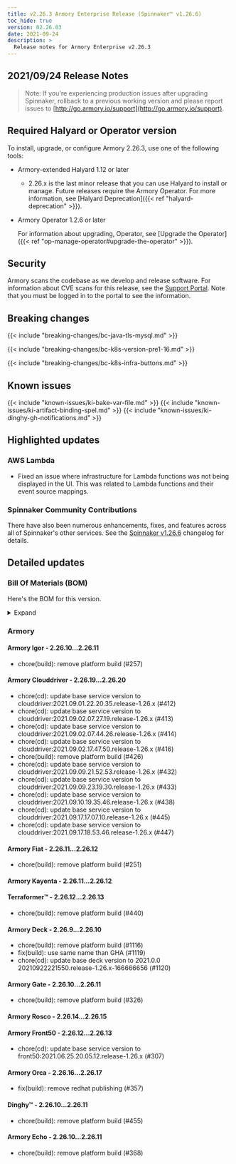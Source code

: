 ```yaml
---
title: v2.26.3 Armory Enterprise Release (Spinnaker™ v1.26.6)
toc_hide: true
version: 02.26.03
date: 2021-09-24
description: >
  Release notes for Armory Enterprise v2.26.3
---
```


## 2021/09/24 Release Notes

> Note: If you're experiencing production issues after upgrading Spinnaker, rollback to a previous working version and please report issues to [http://go.armory.io/support](http://go.armory.io/support).
## Required Halyard or Operator version

To install, upgrade, or configure Armory 2.26.3, use one of the following tools:

- Armory-extended Halyard 1.12 or later
  - 2.26.x is the last minor release that you can use Halyard to install or manage. Future releases require the Armory Operator. For more information, see [Halyard Deprecation]({{< ref "halyard-deprecation" >}}).

- Armory Operator 1.2.6 or later

   For information about upgrading, Operator, see [Upgrade the Operator]({{< ref "op-manage-operator#upgrade-the-operator" >}}).


## Security

Armory scans the codebase as we develop and release software. For information about CVE scans for this release, see the [Support Portal](https://support.armory.io/support?id=kb_article_view&sysparm_article=KB0010414). Note that you must be logged in to the portal to see the information.

## Breaking changes
<!-- Copy/paste from the previous version if there are recent ones. We can drop breaking changes after 3 minor versions. Add new ones from OSS and Armory. -->

{{< include "breaking-changes/bc-java-tls-mysql.md" >}}

{{< include "breaking-changes/bc-k8s-version-pre1-16.md" >}}

{{< include "breaking-changes/bc-k8s-infra-buttons.md" >}}

## Known issues
<!-- Copy/paste known issues from the previous version if they're not fixed. Add new ones from OSS and Armory. If there aren't any issues, state that so readers don't think we forgot to fill out this section. -->

{{< include "known-issues/ki-bake-var-file.md" >}}
{{< include "known-issues/ki-artifact-binding-spel.md" >}}
{{< include "known-issues/ki-dinghy-gh-notifications.md" >}}

## Highlighted updates

<!--
Each item category (such as UI) under here should be an h3 (###). List the following info that service owners should be able to provide:
- Major changes or new features we want to call out for Armory and OSS. Changes should be grouped under end user understandable sections. For example, instead of Deck, use UI. Instead of Fiat, use Permissions.
- Fixes to any known issues from previous versions that we have in release notes. These can all be grouped under a Fixed issues H3.
-->
### AWS Lambda

* Fixed an issue where infrastructure for Lambda functions was not being displayed in the UI. This was related to Lambda functions and their event source mappings.


###  Spinnaker Community Contributions

There have also been numerous enhancements, fixes, and features across all of Spinnaker's other services. See the
[Spinnaker v1.26.6](https://www.spinnaker.io/changelogs/1.26.6-changelog/) changelog for details.

## Detailed updates

### Bill Of Materials (BOM)

Here's the BOM for this version.
<details><summary>Expand</summary>
<pre class="highlight">
<code>version: 2.26.3
timestamp: "2021-09-23 02:12:12"
services:
    clouddriver:
        commit: d361f7e62fe555fda9dd5682b64627f4703563a8
        version: 2.26.20
    deck:
        commit: 198d62eae2710dceed1f462e50a183abba613fef
        version: 2.26.10
    dinghy:
        commit: d1406fad85771d7f44a266d3302d6195c00d7ec2
        version: 2.26.11
    echo:
        commit: c1e9ced6759392159ee628e63cc5808a1c5d8fdd
        version: 2.26.11
    fiat:
        commit: ea4874e41748992d24e0a36a5534bc37d0aa0d31
        version: 2.26.12
    front50:
        commit: ba5b33e616e51dc0e655f40da18277c9434ca5fe
        version: 2.26.13
    gate:
        commit: a7242aa7506dff2f342c69562666308c653fae17
        version: 2.26.11
    igor:
        commit: d1ad3f87ee857a73f6e546ea4cc410286e87cea9
        version: 2.26.11
    kayenta:
        commit: 4f668d1297a5d205d516667c1af6902d0d9f380f
        version: 2.26.12
    monitoring-daemon:
        version: 2.26.0
    monitoring-third-party:
        version: 2.26.0
    orca:
        commit: a3463f61ff082502c1c6cb35ea7b01aeee5456a9
        version: 2.26.17
    rosco:
        commit: 1dfc60f1f70ccdadc2cc03ff9f27b5ca39bb9c39
        version: 2.26.15
    terraformer:
        commit: 2dc177734c1445252dfeb3b8353ce94596c8a4c3
        version: 2.26.13
dependencies:
    redis:
        version: 2:2.8.4-2
artifactSources:
    dockerRegistry: docker.io/armory
</code>
</pre>
</details>

### Armory


#### Armory Igor - 2.26.10...2.26.11

  - chore(build): remove platform build (#257)

#### Armory Clouddriver - 2.26.19...2.26.20

  - chore(cd): update base service version to clouddriver:2021.09.01.22.20.35.release-1.26.x (#412)
  - chore(cd): update base service version to clouddriver:2021.09.02.07.27.19.release-1.26.x (#413)
  - chore(cd): update base service version to clouddriver:2021.09.02.07.44.26.release-1.26.x (#414)
  - chore(cd): update base service version to clouddriver:2021.09.02.17.47.50.release-1.26.x (#416)
  - chore(build): remove platform build (#426)
  - chore(cd): update base service version to clouddriver:2021.09.09.21.52.53.release-1.26.x (#432)
  - chore(cd): update base service version to clouddriver:2021.09.09.23.19.30.release-1.26.x (#433)
  - chore(cd): update base service version to clouddriver:2021.09.10.19.35.46.release-1.26.x (#438)
  - chore(cd): update base service version to clouddriver:2021.09.17.17.07.10.release-1.26.x (#445)
  - chore(cd): update base service version to clouddriver:2021.09.17.18.53.46.release-1.26.x (#447)

#### Armory Fiat - 2.26.11...2.26.12

  - chore(build): remove platform build (#251)

#### Armory Kayenta - 2.26.11...2.26.12


#### Terraformer™ - 2.26.12...2.26.13

  - chore(build): remove platform build (#440)

#### Armory Deck - 2.26.9...2.26.10

  - chore(build): remove platform build (#1116)
  - fix(build): use same name than GHA (#1119)
  - chore(cd): update base deck version to 2021.0.0 20210922221550.release-1.26.x-166666656 (#1120)

#### Armory Gate - 2.26.10...2.26.11

  - chore(build): remove platform build (#326)

#### Armory Rosco - 2.26.14...2.26.15


#### Armory Front50 - 2.26.12...2.26.13

  - chore(cd): update base service version to front50:2021.06.25.20.05.12.release-1.26.x (#307)

#### Armory Orca - 2.26.16...2.26.17

  - fix(build): remove redhat publishing (#357)

#### Dinghy™ - 2.26.10...2.26.11

  - chore(build): remove platform build (#455)

#### Armory Echo - 2.26.10...2.26.11

  - chore(build): remove platform build (#368)


